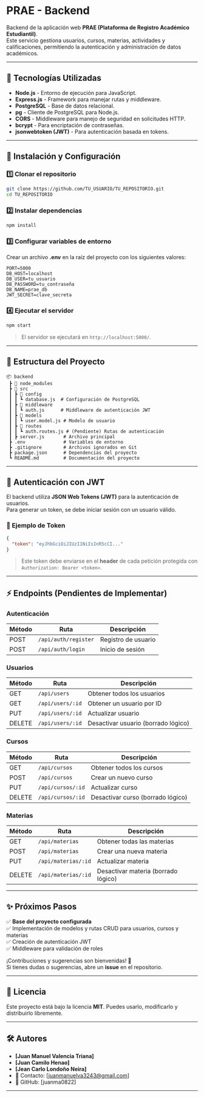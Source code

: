 # PRAE - Backend

Backend de la aplicación web **PRAE (Plataforma de Registro Académico Estudiantil)**.  
Este servicio gestiona usuarios, cursos, materias, actividades y calificaciones, permitiendo la autenticación y administración de datos académicos.

---

## 🚀 Tecnologías Utilizadas

- **Node.js** - Entorno de ejecución para JavaScript.
- **Express.js** - Framework para manejar rutas y middleware.
- **PostgreSQL** - Base de datos relacional.
- **pg** - Cliente de PostgreSQL para Node.js.
- **CORS** - Middleware para manejo de seguridad en solicitudes HTTP.
- **bcrypt** - Para encriptación de contraseñas.
- **jsonwebtoken (JWT)** - Para autenticación basada en tokens.

---

## 📌 Instalación y Configuración

### **1️⃣ Clonar el repositorio**
```sh
git clone https://github.com/TU_USUARIO/TU_REPOSITORIO.git
cd TU_REPOSITORIO
```

### **2️⃣ Instalar dependencias**
```sh
npm install
```

### **3️⃣ Configurar variables de entorno**
Crear un archivo **.env** en la raíz del proyecto con los siguientes valores:

```env
PORT=5000
DB_HOST=localhost
DB_USER=tu_usuario
DB_PASSWORD=tu_contraseña
DB_NAME=prae_db
JWT_SECRET=clave_secreta
```

### **4️⃣ Ejecutar el servidor**
```sh
npm start
```
> El servidor se ejecutará en `http://localhost:5000/`.

---

## 📂 Estructura del Proyecto

```
📦 backend
 ┣ 📂 node_modules
 ┣ 📂 src
 ┃ ┣ 📂 config
 ┃ ┃ ┗ database.js  # Configuración de PostgreSQL
 ┃ ┣ 📂 middleware
 ┃ ┃ ┗ auth.js      # Middleware de autenticación JWT
 ┃ ┣ 📂 models
 ┃ ┃ ┗ user.model.js # Modelo de usuario
 ┃ ┣ 📂 routes
 ┃ ┃ ┗ auth.routes.js # (Pendiente) Rutas de autenticación
 ┃ ┣ server.js       # Archivo principal
 ┣ .env              # Variables de entorno
 ┣ .gitignore        # Archivos ignorados en Git
 ┣ package.json      # Dependencias del proyecto
 ┗ README.md         # Documentación del proyecto
```

---

## 🔐 Autenticación con JWT

El backend utiliza **JSON Web Tokens (JWT)** para la autenticación de usuarios.  
Para generar un token, se debe iniciar sesión con un usuario válido.

### **📌 Ejemplo de Token**
```json
{
  "token": "eyJhbGciOiJIUzI1NiIsInR5cCI..."
}
```
> Este token debe enviarse en el **header** de cada petición protegida con `Authorization: Bearer <token>`.

---

## ⚡ Endpoints (Pendientes de Implementar)

### **Autenticación**
| Método | Ruta        | Descripción |
|--------|------------|-------------|
| POST   | `/api/auth/register` | Registro de usuario |
| POST   | `/api/auth/login` | Inicio de sesión |

### **Usuarios**
| Método | Ruta        | Descripción |
|--------|------------|-------------|
| GET    | `/api/users` | Obtener todos los usuarios |
| GET    | `/api/users/:id` | Obtener un usuario por ID |
| PUT    | `/api/users/:id` | Actualizar usuario |
| DELETE | `/api/users/:id` | Desactivar usuario (borrado lógico) |

### **Cursos**
| Método | Ruta        | Descripción |
|--------|------------|-------------|
| GET    | `/api/cursos` | Obtener todos los cursos |
| POST   | `/api/cursos` | Crear un nuevo curso |
| PUT    | `/api/cursos/:id` | Actualizar curso |
| DELETE | `/api/cursos/:id` | Desactivar curso (borrado lógico) |

### **Materias**
| Método | Ruta        | Descripción |
|--------|------------|-------------|
| GET    | `/api/materias` | Obtener todas las materias |
| POST   | `/api/materias` | Crear una nueva materia |
| PUT    | `/api/materias/:id` | Actualizar materia |
| DELETE | `/api/materias/:id` | Desactivar materia (borrado lógico) |

---

## ✨ Próximos Pasos

✅ **Base del proyecto configurada**  
✅ Implementación de modelos y rutas CRUD para usuarios, cursos y materias  
✅ Creación de autenticación JWT  
✅ Middleware para validación de roles  

¡Contribuciones y sugerencias son bienvenidas! 🎉  
Si tienes dudas o sugerencias, abre un **issue** en el repositorio.  

---

## 📄 Licencia

Este proyecto está bajo la licencia **MIT**. Puedes usarlo, modificarlo y distribuirlo libremente.  

---

## 🛠 Autores

- **[Juan Manuel Valencia Triana]**
- **[Juan Camilo Henao]**
- **[Jean Carlo Londoño Neira]**
- 📧 Contacto: [juanmanuelva3243@gmail.com]  
- 🔗 GitHub: [juanma0822]  

---
```
